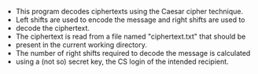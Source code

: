 * This program decodes ciphertexts using the Caesar cipher technique. 
 * Left shifts are used to encode the message and right shifts are used to  
 * decode the ciphertext.   
 * The ciphertext is read from a file named "ciphertext.txt" that should be
 * present in the current working directory.    
 * The number of right shifts required to decode the message is calculated
 * using a (not so) secret key, the CS login of the intended recipient.
